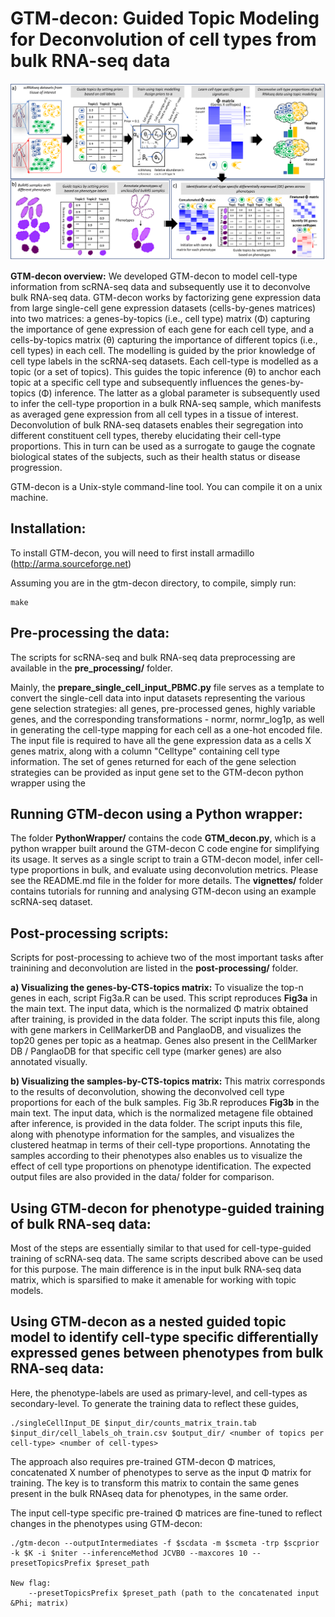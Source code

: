 # GTM-decon: Guided Topic Modeling for Deconvolution of cell types from bulk RNA-seq data

![My Image](main_fig.png)

**GTM-decon overview:** 
We developed GTM-decon to model cell-type information from scRNA-seq data and subsequently use it to deconvolve bulk RNA-seq data. GTM-decon works by factorizing gene expression data from large single-cell gene expression datasets (cells-by-genes matrices) into two matrices: a genes-by-topics (i.e., cell type) matrix (&Phi;) capturing the importance of gene expression of each gene for each cell type, and a cells-by-topics matrix (&theta;) capturing the importance of different topics (i.e., cell types) in each cell. The modelling is guided by the prior knowledge of cell type labels in the scRNA-seq datasets. Each cell-type is modelled as a topic (or a set of topics). This guides the topic inference (&theta;) to anchor each topic at a specific cell type and subsequently influences the genes-by-topics (&Phi;) inference. The latter as a global parameter is subsequently used to infer the cell-type proportion in a bulk RNA-seq sample, which manifests as averaged gene expression from all cell types in a tissue of interest. Deconvolution of bulk RNA-seq datasets enables their segregation into different constituent cell types, thereby elucidating their cell-type proportions. This in turn can be used as a surrogate to gauge the cognate biological states of the subjects, such as their health status or disease progression.

GTM-decon is a Unix-style command-line tool. You can compile it on a unix machine.

## Installation:

To install GTM-decon, you will need to first install armadillo (http://arma.sourceforge.net)

Assuming you are in the gtm-decon directory, to compile, simply run:
```
make
```

## Pre-processing the data:
The scripts for scRNA-seq and bulk RNA-seq data preprocessing are available in the **pre_processing/** folder.

Mainly, the **prepare_single_cell_input_PBMC.py** file serves as a template to convert the single-cell data into input datasets representing the various gene selection strategies: all genes, pre-processed genes, highly variable genes, and the corresponding transformations - normr, normr_log1p, as well in generating the cell-type mapping for each cell as a one-hot encoded file. The input file is required to have all the gene expression data as a cells X genes matrix, along with a column "Celltype" containing cell type information. The set of genes returned for each of the gene selection strategies can be provided as input gene set to the GTM-decon python wrapper using the 
	
## Running GTM-decon using a Python wrapper: 
The folder **PythonWrapper/** contains the code **GTM_decon.py**, which is a python wrapper built around the GTM-decon C code engine for simplifying its usage. It serves as a single script to train a GTM-decon model, infer cell-type proportions in bulk, and evaluate using deconvolution metrics. Please see the README.md file in the folder for more details. The **vignettes/** folder contains tutorials for running and analysing GTM-decon using an example scRNA-seq dataset.

## Post-processing scripts:
Scripts for post-processing to achieve two of the most important tasks after trainining and deconvolution are listed in the **post-processing/** folder. 

**a) Visualizing the genes-by-CTS-topics matrix:** To visualize the top-n genes in each, script Fig3a.R can be used. This script reproduces **Fig3a** in the main text. The input data, which is the normalized &Phi; matrix obtained after training, is provided in the data folder. The script inputs this file, along with gene markers in CellMarkerDB and PanglaoDB, and visualizes the top20 genes per topic as a heatmap. Genes also present in the CellMarker DB / PanglaoDB for that specific cell type (marker genes) are also annotated visually.

**b) Visualizing the samples-by-CTS-topics matrix:** This matrix corresponds to the results of deconvolution, showing the deconvolved cell type proportions for each of the bulk samples. Fig 3b.R reproduces **Fig3b** in the main text. The input data, which is the normalized metagene file obtained after inference, is provided in the data folder. The script inputs this file, along with phenotype information for the samples, and visualizes the clustered heatmap in terms of their cell-type proportions. Annotating the samples according to their phenotypes also enables us to visualize the effect of cell type proportions on phenotype identification.
The expected output files are also provided in the data/ folder for comparison.

## Using GTM-decon for phenotype-guided training of bulk RNA-seq data:
Most of the steps are essentially similar to that used for cell-type-guided training of scRNA-seq data. The same scripts described above can be used for this purpose. The main difference is in the input bulk RNA-seq data matrix, which is sparsified to make it amenable for working with topic models. 
	
## Using GTM-decon as a nested guided topic model to identify cell-type specific differentially expressed genes between phenotypes from bulk RNA-seq data:
Here, the phenotype-labels are used as primary-level, and cell-types as secondary-level. To generate the training data to reflect these guides,
```
./singleCellInput_DE $input_dir/counts_matrix_train.tab $input_dir/cell_labels_oh_train.csv $output_dir/ <number of topics per cell-type> <number of cell-types>
```
The approach also requires pre-trained GTM-decon &Phi; matrices, concatenated X number of phenotypes to serve as the input &Phi; matrix for training. The key is to transform this matrix to contain the same genes present in the bulk RNAseq data for phenotypes, in the same order. 

The input cell-type specific pre-trained &Phi; matrices are fine-tuned to reflect changes in the phenotypes using GTM-decon:
```
./gtm-decon --outputIntermediates -f $scdata -m $scmeta -trp $scprior -k $K -i $niter --inferenceMethod JCVB0 --maxcores 10 --presetTopicsPrefix $preset_path

New flag:
	--presetTopicsPrefix $preset_path (path to the concatenated input &Phi; matrix)
```
